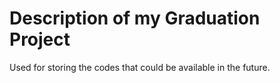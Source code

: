 # Description of my Graduation Project
Used for storing the codes that could be available in the future.
